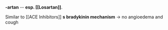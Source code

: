 **-artan** -- **esp. [[Losartan]]**. 

Similar to [[ACE Inhibitors]] **s bradykinin mechanism** → no angioedema and cough
